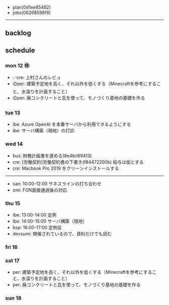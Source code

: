 
- plan(0d1ee85482)
- jobs(06268598f8)
---

## backlog

## schedule
### mon 12 ㊡
- ✅cre: 上村さんのレビュ
- 🟡per: 建築予定地を高く、それ以外を低くする（Minecraftを参考にすること、水溜りを計画すること）
- 🟡per: 廃コンクリートと瓦を使って、モノづくり基地の基礎を作る

### tue 13
- lbe: Azure OpenAI を本番サーバから利用できるようにする
- lbe: サーバ構築（現地）の打診

### wed 14
- bus: 財務計画書を進める(8e4bc69413)
- cre: [労働契約]労働契約書の下書き(f84472200b) 給与は仮とする
- cre: Macbook Pro 2019 をクリーンインストールする
---
- san: 10:00-12:00 サネスラインの打ち合わせ
- zmi: FGN面接通過後の対応

### thu 15
- lbe: 13:00-14:00 定例
- lbe: 14:00-15:00 サーバ構築（現地）
- bsp: 16:00-17:00 定例会
- devsumi: 開催されているので、資料だけでも読む

### fri 16
### sat 17
- per: 建築予定地を高く、それ以外を低くする（Minecraftを参考にすること、水溜りを計画すること）
- per: 廃コンクリートと瓦を使って、モノづくり基地の基礎を作る

### sun 18




